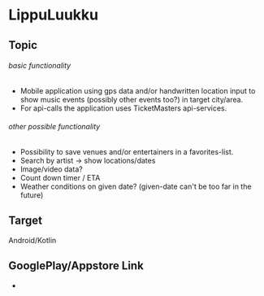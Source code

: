# LippuLuukku

## Topic
 ###### basic functionality
- Mobile application using gps data and/or handwritten location input to show music events (possibly other events too?) in target city/area.
- For api-calls the application uses TicketMasters api-services.
 ###### other possible functionality
- Possibility to save venues and/or entertainers in a favorites-list.
- Search by artist -> show locations/dates
- Image/video data?
- Count down timer / ETA
- Weather conditions on given date? (given-date can't be too far in the future)

## Target
Android/Kotlin

## GooglePlay/Appstore Link
-
